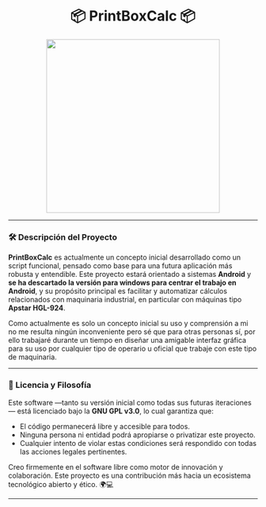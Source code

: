 <h1 align="center">📦 PrintBoxCalc 📦</h1>

<p align="center">
  <img src="https://media.giphy.com/media/v1.Y2lkPWVjZjA1ZTQ3bGRhZjMyZXg0azhmb3RuZG9iaGtheTg2cWRzc29lYWhpNGtic3pueCZlcD12MV9zdGlja2Vyc19zZWFyY2gmY3Q9cw/c0xcPudJy1JDy/giphy.gif" width="350"/>
</p>

---

### 🛠️ Descripción del Proyecto

**PrintBoxCalc** es actualmente un concepto inicial desarrollado como un script funcional, pensado como base para una futura aplicación más robusta y entendible.
Este proyecto estará orientado a sistemas **Android** y **se ha descartado la versión para windows para centrar el trabajo en Android**, y su propósito principal es facilitar y automatizar cálculos relacionados con maquinaria industrial, en particular con máquinas tipo **Apstar HGL-924**.

Como actualmente es solo un concepto inicial su uso y comprensión a mi no me resulta ningún inconveniente pero sé que para otras personas sí, por ello trabajaré durante un tiempo en diseñar una amigable interfaz gráfica para su uso por cualquier tipo de operario u oficial que trabaje con este tipo de maquinaria.

---

### 📜 Licencia y Filosofía

Este software —tanto su versión inicial como todas sus futuras iteraciones— está licenciado bajo la **GNU GPL v3.0**, lo cual garantiza que:

- El código permanecerá libre y accesible para todos.
- Ninguna persona ni entidad podrá apropiarse o privatizar este proyecto.
- Cualquier intento de violar estas condiciones será respondido con todas las acciones legales pertinentes.

Creo firmemente en el software libre como motor de innovación y colaboración. Este proyecto es una contribución más hacia un ecosistema tecnológico abierto y ético. 🌍💻

---
